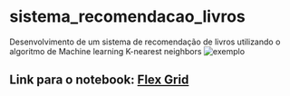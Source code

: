 # sistema_recomendacao_livros
Desenvolvimento de um sistema de recomendação de livros utilizando o algoritmo de Machine learning K-nearest neighbors
![exemplo](https://user-images.githubusercontent.com/89301804/198125732-4ee1debf-4882-445d-a4ff-66a79b44b55a.png)

<h2>Link para o notebook:<h/2>
<a href=“https://nbviewer.org/github/igorvgp/sistema_recomendacao_livros/blob/main/construcao_do_modelo.ipynb“>Flex Grid</a>
